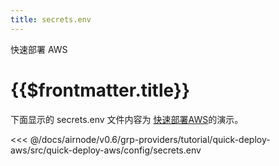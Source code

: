 ```yaml
---
title: secrets.env
---
```


<TitleSpan>快速部署 AWS</TitleSpan>

# {{$frontmatter.title}}

<VersionWarning/>

下面显示的 secrets.env 文件内容为 [快速部署AWS](./)的演示。

<!-- prettier-ignore -->
<<< @/docs/airnode/v0.6/grp-providers/tutorial/quick-deploy-aws/src/quick-deploy-aws/config/secrets.env
